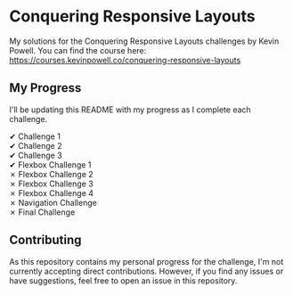 # Conquering Responsive Layouts

My solutions for the Conquering Responsive Layouts challenges by Kevin Powell. You can find the course here: https://courses.kevinpowell.co/conquering-responsive-layouts

## My Progress

I'll be updating this README with my progress as I complete each challenge.

&#x2714; Challenge 1\
&#x2714; Challenge 2\
&#x2714; Challenge 3\
&#x2714; Flexbox Challenge 1\
&#x2717; Flexbox Challenge 2\
&#x2717; Flexbox Challenge 3\
&#x2717; Flexbox Challenge 4\
&#x2717; Navigation Challenge\
&#x2717; Final Challenge

## Contributing

As this repository contains my personal progress for the challenge, I'm not currently accepting direct contributions. However, if you find any issues or have suggestions, feel free to open an issue in this repository.
